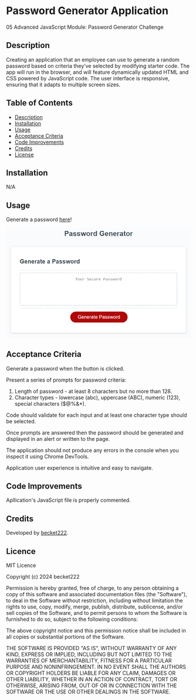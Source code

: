 # Password Generator Application
05 Advanced JavaScript Module: Password Generator Challenge 

## Description 
Creating an application that an employee can use to generate a random password based on criteria they’ve selected by modifying starter code. The app will run in the browser, and will feature dynamically updated HTML and CSS powered by JavaScript code. The user interface is responsive, ensuring that it adapts to multiple screen sizes.

## Table of Contents
- [Description](#description)
- [Installation](#installation)
- [Usage](#usage)
- [Acceptance Criteria](#acceptance-criteria)
- [Code Improvements](#code-improvements)
- [Credits](#credits)
- [License](#license)

## Installation 
N/A

## Usage 
Generate a password <a href=" https://becket222.github.io/password-generator/"> here</a>!

![Screenshot of deployed application.](assets/05-javascript-challenge-demo.png)

## Acceptance Criteria 
Generate a password when the button is clicked.

Present a series of prompts for password criteria:
 1. Length of password - at least 8 characters but no more than 128.
 2. Character types - lowercase (abc), uppercase (ABC), numeric (123), special characters ($@%&*).

Code should validate for each input and at least one character type should be selected.

Once prompts are answered then the password should be generated and displayed in an alert or written to the page.

The application should not produce any errors in the console when you inspect it using Chrome DevTools.

Application user experience is intuitive and easy to navigate.

## Code Improvements 
Apllication's JavaScript file is properly commented.

## Credits 
Developed by <a href="https://github.com/becket222">becket222</a>.

## Licence 
MIT Licence 

Copyright (c) 2024 becket222

Permission is hereby granted, free of charge, to any person obtaining a copy
of this software and associated documentation files (the "Software"), to deal
in the Software without restriction, including without limitation the rights
to use, copy, modify, merge, publish, distribute, sublicense, and/or sell
copies of the Software, and to permit persons to whom the Software is
furnished to do so, subject to the following conditions:

The above copyright notice and this permission notice shall be included in all
copies or substantial portions of the Software.

THE SOFTWARE IS PROVIDED "AS IS", WITHOUT WARRANTY OF ANY KIND, EXPRESS OR
IMPLIED, INCLUDING BUT NOT LIMITED TO THE WARRANTIES OF MERCHANTABILITY,
FITNESS FOR A PARTICULAR PURPOSE AND NONINFRINGEMENT. IN NO EVENT SHALL THE
AUTHORS OR COPYRIGHT HOLDERS BE LIABLE FOR ANY CLAIM, DAMAGES OR OTHER
LIABILITY, WHETHER IN AN ACTION OF CONTRACT, TORT OR OTHERWISE, ARISING FROM,
OUT OF OR IN CONNECTION WITH THE SOFTWARE OR THE USE OR OTHER DEALINGS IN THE
SOFTWARE.